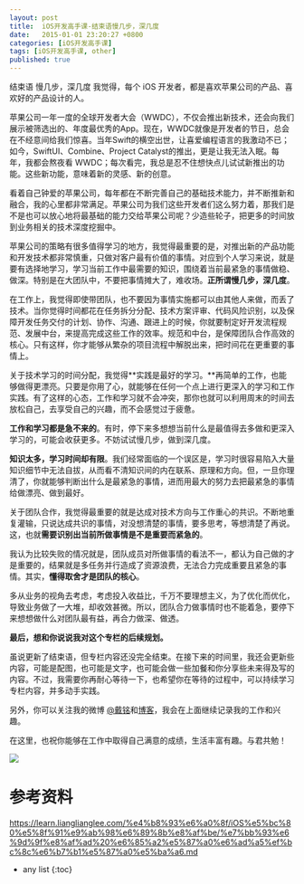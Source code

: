 ```yaml
---
layout: post
title:  iOS开发高手课-结束语慢几步，深几度
date:   2015-01-01 23:20:27 +0800
categories: [iOS开发高手课]
tags: [iOS开发高手课, other]
published: true
---
```




结束语 慢几步，深几度
我觉得，每个 iOS 开发者，都是喜欢苹果公司的产品、喜欢好的产品设计的人。

苹果公司一年一度的全球开发者大会（WWDC），不仅会推出新技术，还会向我们展示被筛选出的、年度最优秀的App。现在，WWDC就像是开发者的节日，总会在不经意间给我们惊喜。当年Swift的横空出世，让喜爱编程语言的我激动不已；如今，SwiftUI、Combine、Project Catalyst的推出，更是让我无法入眠。每年，我都会熬夜看 WWDC；每次看完，我总是忍不住想快点儿试试新推出的功能。这些新功能，意味着新的灵感、新的创意。

看着自己钟爱的苹果公司，每年都在不断完善自己的基础技术能力，并不断推新和融合，我的心里都非常满足。苹果公司为我们这些开发者们这么努力着，那我们是不是也可以放心地将最基础的能力交给苹果公司呢？少造些轮子，把更多的时间放到业务相关的技术深度挖掘中。

苹果公司的策略有很多值得学习的地方，我觉得最重要的是，对推出新的产品功能和开发技术都非常慎重，只做对客户最有价值的事情。对应到个人学习来说，就是要有选择地学习，学习当前工作中最需要的知识，围绕着当前最紧急的事情做稳、做深。特别是在大团队中，不要把事情摊大了，难收场。**正所谓慢几步，深几度**。

在工作上，我觉得即使带团队，也不要因为事情实施都可以由其他人来做，而丢了技术。当你觉得时间都花在任务拆分分配、技术方案评审、代码风险识别，以及保障开发任务交付的计划、协作、沟通、跟进上的时候，你就要制定好开发流程规范、发展中台，来提高完成这些工作的效率。规范和中台，是保障团队合作高效的核心。只有这样，你才能够从繁杂的项目流程中解脱出来，把时间花在更重要的事情上。

关于技术学习的时间分配，我觉得**实践是最好的学习。**再简单的工作，也能够做得更漂亮。只要是你用了心，就能够在任何一个点上进行更深入的学习和工作实践。有了这样的心态，工作和学习就不会冲突，那你也就可以利用周末的时间去放松自己，去享受自己的兴趣，而不会感觉过于疲惫。

**工作和学习都是急不来的**。有时，停下来多想想当前什么是最值得去多做和更深入学习的，可能会收获更多。不妨试试慢几步，做到深几度。

**知识太多，学习时间却有限**。我们经常面临的一个误区是，学习时很容易陷入大量知识细节中无法自拔，从而看不清知识间的内在联系、原理和方向。但，一旦你理清了，你就能够判断出什么是最紧急的事情，进而用最大的努力去把最紧急的事情给做漂亮、做到最好。

关于团队合作，我觉得最重要的就是达成对技术方向与工作重心的共识。不断地重复灌输，只说达成共识的事情，对没想清楚的事情，要多思考，等想清楚了再说。这，也就**需要识别出当前所做事情是不是重要而紧急的**。

我认为比较失败的情况就是，团队成员对所做事情的看法不一，都认为自己做的才是重要的，结果就是多任务并行造成了资源浪费，无法合力完成重要且紧急的事情。其实，**懂得取舍才是团队的核心**。

多从业务的视角去考虑，考虑投入收益比，千万不要理想主义，为了优化而优化，导致业务做了一大堆，却收效甚微。所以，团队合力做事情时也不能着急，要停下来想想做什么对团队最有益，再合力做深、做透。

**最后，想和你说说我对这个专栏的后续规划。**

虽说更新了结束语，但专栏内容还没完全结束。在接下来的时间里，我还会更新些内容，可能是配图，也可能是文字，也可能会做一些加餐和你分享些未来得及写的内容。不过，我需要你再耐心等待一下，也希望你在等待的过程中，可以持续学习专栏内容，并多动手实践。

另外，你可以关注我的微博 [@戴铭](https://weibo.com/allstarming?sudaref=shimo.im&display=0&retcode=6102)和[博客](https://ming1016.github.io/)，我会在上面继续记录我的工作和兴趣。

在这里，也祝你能够在工作中取得自己满意的成绩，生活丰富有趣。与君共勉！

[![](https://learn.lianglianglee.com/%e4%b8%93%e6%a0%8f/iOS%e5%bc%80%e5%8f%91%e9%ab%98%e6%89%8b%e8%af%be/assets/7b11f3d56e1a49528e796efa94dffa94.jpg)](https://jinshuju.net/f/YPq9NN)




# 参考资料

https://learn.lianglianglee.com/%e4%b8%93%e6%a0%8f/iOS%e5%bc%80%e5%8f%91%e9%ab%98%e6%89%8b%e8%af%be/%e7%bb%93%e6%9d%9f%e8%af%ad%20%e6%85%a2%e5%87%a0%e6%ad%a5%ef%bc%8c%e6%b7%b1%e5%87%a0%e5%ba%a6.md

* any list
{:toc}
